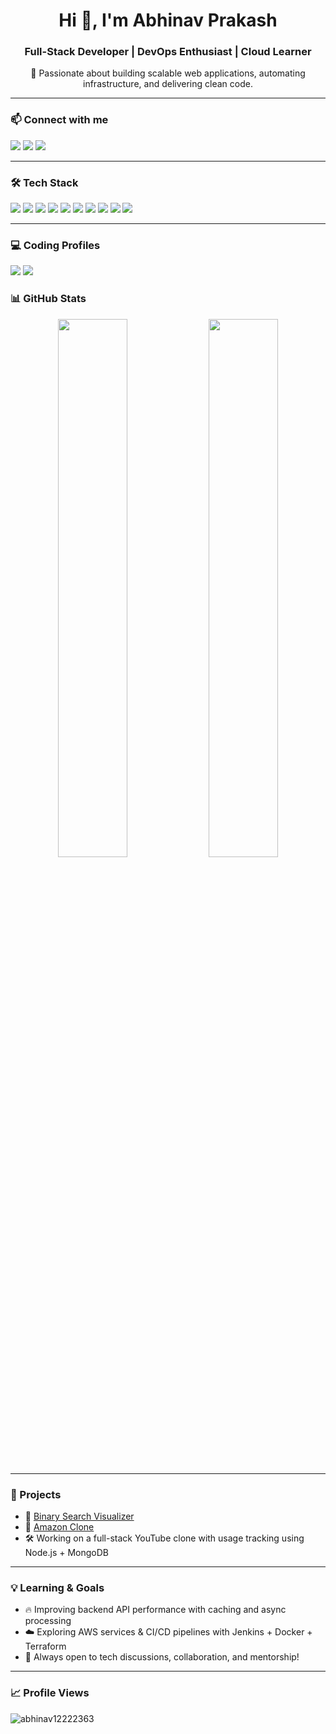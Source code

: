 <h1 align="center">Hi 👋, I'm Abhinav Prakash</h1>
<h3 align="center">Full-Stack Developer | DevOps Enthusiast | Cloud Learner</h3>

<p align="center">
🚀 Passionate about building scalable web applications, automating infrastructure, and delivering clean code.
</p>

---

### 📫 Connect with me

<p>
  <a href="mailto:Abhinavkumar8789@gmail.com"><img src="https://img.shields.io/badge/Gmail-red?style=for-the-badge&logo=gmail&logoColor=white"/></a>
  <a href="https://www.linkedin.com/in/abhinav-prakash-ba471a258/" target="_blank"><img src="https://img.shields.io/badge/LinkedIn-blue?style=for-the-badge&logo=linkedin&logoColor=white"/></a>
  <a href="https://github.com/abhinav12222363"><img src="https://img.shields.io/badge/GitHub-100000?style=for-the-badge&logo=github&logoColor=white"/></a>
</p>

---

### 🛠️ Tech Stack

<p>
  <img src="https://img.shields.io/badge/React.js-20232A?style=for-the-badge&logo=react&logoColor=61DAFB"/>
  <img src="https://img.shields.io/badge/Node.js-339933?style=for-the-badge&logo=nodedotjs&logoColor=white"/>
  <img src="https://img.shields.io/badge/Express.js-000000?style=for-the-badge&logo=express&logoColor=white"/>
  <img src="https://img.shields.io/badge/HTML5-E34F26?style=for-the-badge&logo=html5&logoColor=white"/>
  <img src="https://img.shields.io/badge/CSS3-1572B6?style=for-the-badge&logo=css3&logoColor=white"/>
  <img src="https://img.shields.io/badge/Terraform-623CE4?style=for-the-badge&logo=terraform&logoColor=white"/>
  <img src="https://img.shields.io/badge/Docker-2496ED?style=for-the-badge&logo=docker&logoColor=white"/>
  <img src="https://img.shields.io/badge/AWS-FF9900?style=for-the-badge&logo=amazonaws&logoColor=white"/>
  <img src="https://img.shields.io/badge/Jenkins-D24939?style=for-the-badge&logo=jenkins&logoColor=white"/>
  <img src="https://img.shields.io/badge/Java-007396?style=for-the-badge&logo=java&logoColor=white"/>
</p>

---
### 💻 Coding Profiles

<p>
  <a href="https://leetcode.com/u/abhinav___09/"><img src="https://img.shields.io/badge/LeetCode-FFA116?style=for-the-badge&logo=leetcode&logoColor=black"/></a>
   <a href="https://www.hackerrank.com/profile/abhinavkumar8789"><img src="https://img.shields.io/badge/HackerRank-2EC866?style=for-the-badge&logo=hackerrank&logoColor=white"/></a>
</p>


### 📊 GitHub Stats

<p align="center">
  <img src="https://github-readme-stats.vercel.app/api?username=abhinav12222363&show_icons=true&theme=radical" width="47%" />
  <img src="https://github-readme-streak-stats.herokuapp.com/?user=abhinav12222363&theme=radical" width="47%" />
</p>

---

### 🚀 Projects

- 🔗 [Binary Search Visualizer](https://abhinav12222363.github.io/BINARY-SEARCH-VISUALIZER/)
- 🔗 [Amazon Clone](https://abhinav12222363.github.io/Amazon-clone/)
- 🛠️ Working on a full-stack YouTube clone with usage tracking using Node.js + MongoDB

---

### 💡 Learning & Goals

- 🔥 Improving backend API performance with caching and async processing
- ☁️ Exploring AWS services & CI/CD pipelines with Jenkins + Docker + Terraform
- 💬 Always open to tech discussions, collaboration, and mentorship!

---

### 📈 Profile Views

<p align="left">
  <img src="https://komarev.com/ghpvc/?username=abhinav12222363&label=Profile%20views&color=0e75b6&style=flat" alt="abhinav12222363" />
</p>

